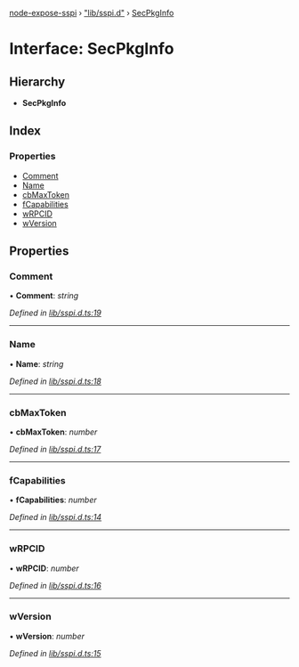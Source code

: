 [node-expose-sspi](../README.md) › ["lib/sspi.d"](../modules/_lib_sspi_d_.md) › [SecPkgInfo](_lib_sspi_d_.secpkginfo.md)

# Interface: SecPkgInfo

## Hierarchy

* **SecPkgInfo**

## Index

### Properties

* [Comment](_lib_sspi_d_.secpkginfo.md#comment)
* [Name](_lib_sspi_d_.secpkginfo.md#name)
* [cbMaxToken](_lib_sspi_d_.secpkginfo.md#cbmaxtoken)
* [fCapabilities](_lib_sspi_d_.secpkginfo.md#fcapabilities)
* [wRPCID](_lib_sspi_d_.secpkginfo.md#wrpcid)
* [wVersion](_lib_sspi_d_.secpkginfo.md#wversion)

## Properties

###  Comment

• **Comment**: *string*

*Defined in [lib/sspi.d.ts:19](https://github.com/jlguenego/node-expose-sspi/blob/cd3b9de/lib/sspi.d.ts#L19)*

___

###  Name

• **Name**: *string*

*Defined in [lib/sspi.d.ts:18](https://github.com/jlguenego/node-expose-sspi/blob/cd3b9de/lib/sspi.d.ts#L18)*

___

###  cbMaxToken

• **cbMaxToken**: *number*

*Defined in [lib/sspi.d.ts:17](https://github.com/jlguenego/node-expose-sspi/blob/cd3b9de/lib/sspi.d.ts#L17)*

___

###  fCapabilities

• **fCapabilities**: *number*

*Defined in [lib/sspi.d.ts:14](https://github.com/jlguenego/node-expose-sspi/blob/cd3b9de/lib/sspi.d.ts#L14)*

___

###  wRPCID

• **wRPCID**: *number*

*Defined in [lib/sspi.d.ts:16](https://github.com/jlguenego/node-expose-sspi/blob/cd3b9de/lib/sspi.d.ts#L16)*

___

###  wVersion

• **wVersion**: *number*

*Defined in [lib/sspi.d.ts:15](https://github.com/jlguenego/node-expose-sspi/blob/cd3b9de/lib/sspi.d.ts#L15)*
